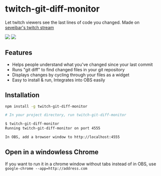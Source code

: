 # twitch-git-diff-monitor

Let twitch viewers see the last lines of code you changed. Made on [seveibar's twitch stream](https://twitch.tv/seveibar)

![](https://user-images.githubusercontent.com/1910070/96106915-c1494b00-0ea9-11eb-9313-1503b96dfa65.gif)
![](https://user-images.githubusercontent.com/1910070/96177627-262d9100-0efc-11eb-94e7-456d3c0066c9.gif)
## Features

- Helps people understand what you've changed since your last commit
- Runs "git diff" to find changed files in your git repository
- Displays changes by cycling through your files as a widget
- Easy to install & run, Integrates into OBS easily

## Installation

```bash
npm install -g twitch-git-diff-monitor

# In your project directory, run twitch-git-diff-monitor

$ twitch-git-diff-monitor
Running twitch-git-diff-monitor on port 4555

In OBS, add a browser window to http://localhost:4555
```

## Open in a windowless Chrome

If you want to run it in a chrome window without tabs instead of in OBS, use `google-chrome --app=http://address.com`
